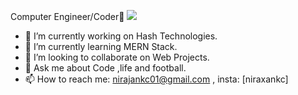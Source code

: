 Computer Engineer/Coder👋
<img src = "https://www.solivatech.com/assets/uploads/media-uploader/mern-stack-development1622729001.png"/> 

- 🔭 I’m currently working on Hash Technologies.
- 🌱 I’m currently learning MERN Stack.
- 👯 I’m looking to collaborate on Web Projects.
- 💬 Ask me about Code ,life and football.
- 📫 How to reach me: nirajankc01@gmail.com , insta: [niraxankc]

